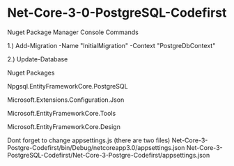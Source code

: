 # Net-Core-3-0-PostgreSQL-Codefirst

Nuget Package Manager Console Commands

1.) Add-Migration -Name "InitialMigration" -Context "PostgreDbContext"

2.) Update-Database



Nuget Packages

Npgsql.EntityFrameworkCore.PostgreSQL

Microsoft.Extensions.Configuration.Json

Microsoft.EntityFrameworkCore.Tools

Microsoft.EntityFrameworkCore.Design


Dont forget to change appsettings.js (there are two files)
Net-Core-3-Postgre-Codefirst/bin/Debug/netcoreapp3.0/appsettings.json
Net-Core-3-PostgreSQL-Codefirst/Net-Core-3-Postgre-Codefirst/appsettings.json
